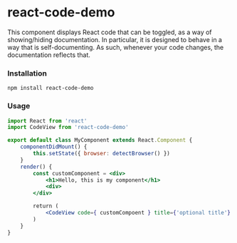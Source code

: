 # react-code-demo

This component displays React code that can be toggled, as a way of showing/hiding documentation. In particular, it is designed to behave in a way that is self-documenting. As such, whenever your code changes, the documentation reflects that.

### Installation

`npm install react-code-demo`

### Usage

```jsx
import React from 'react'
import CodeView from 'react-code-demo'

export default class MyComponent extends React.Component {
    componentDidMount() {
        this.setState({ browser: detectBrowser() })
    }
    render() {
        const customComponent = <div>
            <h1>Hello, this is my component</h1>
            <div>
        </div>

        return (
            <CodeView code={ customCompoent } title={'optional title'} />
        )
    }
}
```
